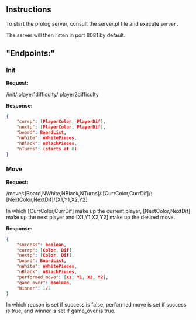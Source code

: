 ## Instructions

To start the prolog server, consult the server.pl file and execute `server.`

The server will then listen in port 8081 by default.

## "Endpoints:"

### Init

**Request:**

/init/:player1difficulty/:player2difficulty

**Response:**

```json
{
    "currp": [PlayerColor, PlayerDif],
    "nextp": [PlayerColor, PlayerDif],
    "board": BoardList,
    "nWhite": nWhitePieces,
    "nBlack": nBlackPieces,
    "nTurns": (starts at 0)
}
```

### Move

**Request:**

/move/:[Board,NWhite,NBlack,NTurns]/:[CurrColor,CurrDif]/:[NextColor,NextDif]/[X1,Y1,X2,Y2]

In which [CurrColor,CurrDif] make up the current player, [NextColor,NextDif] make up the next player and [X1,Y1,X2,Y2] make up the desired move.

**Response:**

```json
{
    "success": boolean,
    "currp": [Color, Dif],
    "nextp": [Color, Dif],
    "board": BoardList,
    "nWhite": nWhitePieces,
    "nBlack": nBlackPieces,
    "performed_move": [X1, Y1, X2, Y2],
    "game_over": boolean,
    "Winner": 1/2
}
```

In which reason is set if success is false, performed move is set if success is true, and winner is set if game\_over is true.
